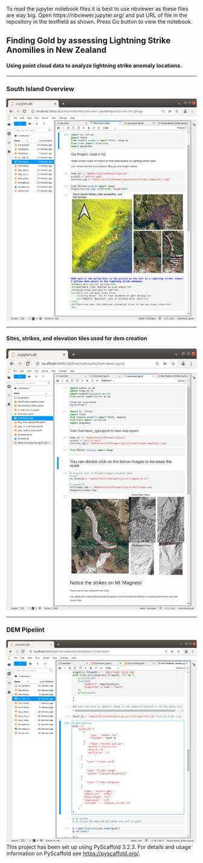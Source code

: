 <p>To read the jupyter notebook files it is best to use nbviewer as these files are way big. Open https://nbviewer.jupyter.org/ and put URL of file in the repository in the textfield as shown. Press Go button to view the notebook.</p>
<h2>Finding Gold by assessing Lightning Strike Anomilies in New Zealand</h2>
<h4>Using point cloud data to analyze lightning strike anomaly locations.
</h4>
<hr>
<h3>South Island Overview</h3>
<img src="Overview1.png" >
<hr>
<h4>Sites, strikes, and elevation tiles used for dem creation
</h4>
<img src="Overview2.png" >
<hr>
<h3>DEM Pipelint</h3>
<img src="pdal_pipe.png"



This project has been set up using PyScaffold 3.2.3. For details and usage
information on PyScaffold see https://pyscaffold.org/.
